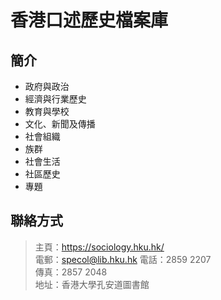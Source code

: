 # 香港口述歷史檔案庫
## 簡介
- 政府與政治
- 經濟與行業歷史
- 教育與學校
- 文化、新聞及傳播
- 社會組織
- 族群
- 社會生活
- 社區歷史
- 專題

## 聯絡方式
> 主頁：<https://sociology.hku.hk/>  
> 電郵：<specol@lib.hku.hk>
> 電話：2859 2207  
> 傳真：2857 2048  
> 地址：香港大學孔安道圖書館

